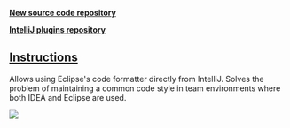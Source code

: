 **[New source code repository](https://github.com/krasa/EclipseCodeFormatter/)**

**[IntelliJ plugins repository](http://plugins.intellij.net/plugin/?idea&id=6546)**

## [Instructions](https://github.com/krasa/EclipseCodeFormatter#instructions) ##



Allows using Eclipse's code formatter directly from IntelliJ.
Solves the problem of maintaining a common code style in team environments where both IDEA and Eclipse are used.

[![](https://www.paypalobjects.com/en_US/i/btn/btn_donateCC_LG.gif)](https://www.paypal.com/cgi-bin/webscr?cmd=_donations&business=75YN7U7H7D7XU&lc=CZ&item_name=Eclipse%20code%20formatter%20%2d%20IntelliJ%20plugin%20%2d%20Donation&currency_code=USD&bn=PP%2dDonationsBF%3abtn_donateCC_LG%2egif%3aNonHostedGuest)